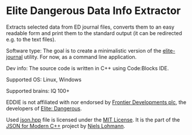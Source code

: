 # Elite Dangerous Data Info Extractor
Extracts selected data from ED journal files, converts them to an easy readable form and print them to the standard output (it can be redirected e.g. to the text files).

Software type: The goal is to create a minimalistic version of the [elite-journal](https://github.com/willyb321/elite-journal/blob/develop/readme.md) utility. For now, as a command line application.

Dev info: The source code is written in C++ using Code:Blocks IDE.

Supported OS: Linux, Windows

Supported brains: IQ 100+

EDDIE is not affiliated with nor endorsed by [Frontier Developments plc](http://frontier.co.uk/), the developers of [Elite: Dangerous](https://www.elitedangerous.com/).

Used [json.hpp](https://github.com/xpedros-hub/EDDIE/blob/main/json.hpp) file is licensed under the [MIT License](http://opensource.org/licenses/MIT). It is the part of the [JSON for Modern C++](https://github.com/nlohmann/json) project by [Niels Lohmann](https://nlohmann.me/).


